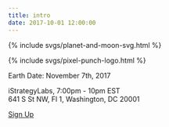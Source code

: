 ```yaml
---
title: intro
date: 2017-10-01 12:00:00
---
```


{% include svgs/planet-and-moon-svg.html %}

{% include svgs/pixel-punch-logo.html %}

Earth Date: November 7th, 2017

iStrategyLabs, 7:00pm - 10pm EST<br>
641 S St NW, Fl 1, Washington, DC 20001

<a class="sign-up-button" href="#">Sign Up</a>
